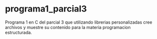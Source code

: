 # programa1_parcial3
Programa 1 en C del parcial 3 que utilizando librerias personalizadas cree archivos y muestre su contenido para la materia programacion estructurada. 
